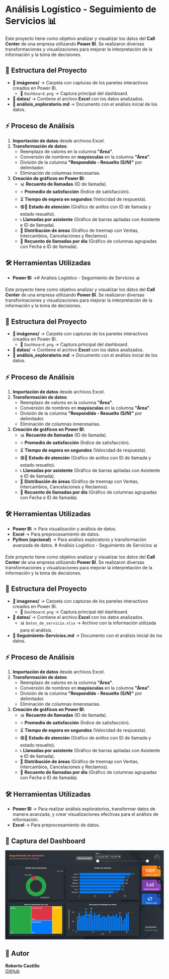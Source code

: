 # Análisis Logístico - Seguimiento de Servicios 📊  

Este proyecto tiene como objetivo analizar y visualizar los datos del **Call Center** de una empresa utilizando **Power BI**. Se realizaron diversas transformaciones y visualizaciones para mejorar la interpretación de la información y la toma de decisiones.  

## 📂 Estructura del Proyecto  

- **📁 imágenes/** → Carpeta con capturas de los paneles interactivos creados en Power BI.  
  - 📸 `Dashboard.png` → Captura principal del dashboard.  
- **📁 datos/** → Contiene el archivo **Excel** con los datos analizados.  
- **📄 análisis_exploratorio.md** → Documento con el análisis inicial de los datos.  

## ⚡ Proceso de Análisis  

1. **Importación de datos** desde archivos Excel.  
2. **Transformación de datos**:  
   - Reemplazo de valores en la columna **"Área"**.  
   - Conversión de nombres en **mayúsculas** en la columna **"Área"**.  
   - División de la columna **"Respondido - Resuelto (S/N)"** por delimitador.  
   - Eliminación de columnas innecesarias.  
3. **Creación de gráficos en Power BI**:  
   - 📊 **Recuento de llamadas** (ID de llamada).  
   - ⭐ **Promedio de satisfacción** (Índice de satisfacción).  
   - ⏳ **Tiempo de espera en segundos** (Velocidad de respuesta).  
   - 🟢🔴 **Estado de atención** (Gráfico de anillos con ID de llamada y estado resuelto).  
   - 📞 **Llamadas por asistente** (Gráfico de barras apiladas con Asistente e ID de llamada).  
   - 📌 **Distribución de áreas** (Gráfico de treemap con Ventas, Intercambios, Cancelaciones y Reclamos).  
   - 📅 **Recuento de llamadas por día** (Gráfico de columnas agrupadas con Fecha e ID de llamada).  

## 🛠 Herramientas Utilizadas  

- **Power BI** →# Análisis Logístico - Seguimiento de Servicios 📊  

Este proyecto tiene como objetivo analizar y visualizar los datos del **Call Center** de una empresa utilizando **Power BI**. Se realizaron diversas transformaciones y visualizaciones para mejorar la interpretación de la información y la toma de decisiones.  

## 📂 Estructura del Proyecto  

- **📁 imágenes/** → Carpeta con capturas de los paneles interactivos creados en Power BI.  
  - 📸 `Dashboard.png` → Captura principal del dashboard.  
- **📁 datos/** → Contiene el archivo **Excel** con los datos analizados.  
- **📄 análisis_exploratorio.md** → Documento con el análisis inicial de los datos.  

## ⚡ Proceso de Análisis  

1. **Importación de datos** desde archivos Excel.  
2. **Transformación de datos**:  
   - Reemplazo de valores en la columna **"Área"**.  
   - Conversión de nombres en **mayúsculas** en la columna **"Área"**.  
   - División de la columna **"Respondido - Resuelto (S/N)"** por delimitador.  
   - Eliminación de columnas innecesarias.  
3. **Creación de gráficos en Power BI**:  
   - 📊 **Recuento de llamadas** (ID de llamada).  
   - ⭐ **Promedio de satisfacción** (Índice de satisfacción).  
   - ⏳ **Tiempo de espera en segundos** (Velocidad de respuesta).  
   - 🟢🔴 **Estado de atención** (Gráfico de anillos con ID de llamada y estado resuelto).  
   - 📞 **Llamadas por asistente** (Gráfico de barras apiladas con Asistente e ID de llamada).  
   - 📌 **Distribución de áreas** (Gráfico de treemap con Ventas, Intercambios, Cancelaciones y Reclamos).  
   - 📅 **Recuento de llamadas por día** (Gráfico de columnas agrupadas con Fecha e ID de llamada).  

## 🛠 Herramientas Utilizadas  

- **Power BI** → Para visualización y análisis de datos.  
- **Excel** → Para preprocesamiento de datos.  
- **Python (opcional)** → Para análisis exploratorio y transformación avanzada de datos.  # Análisis Logístico - Seguimiento de Servicios 📊  

Este proyecto tiene como objetivo analizar y visualizar los datos del **Call Center** de una empresa utilizando **Power BI**. Se realizaron diversas transformaciones y visualizaciones para mejorar la interpretación de la información y la toma de decisiones.  

## 📂 Estructura del Proyecto  

- **📁 imagenes/** → Carpeta con capturas de los paneles interactivos creados en Power BI.  
  - 📸 `Dashboard.png` → Captura principal del dashboard.  
- **📁 datos/** → Contiene el archivo **Excel** con los datos analizados.
  - 📊 `Datos_de_servicio.xlsx` → Archivo con la información utilizada para el análisis.  
- **📄 Seguimiento-Servicios.md** → Documento con el análisis inicial de los datos.  

## ⚡ Proceso de Análisis  

1. **Importación de datos** desde archivos Excel.  
2. **Transformación de datos**:  
   - Reemplazo de valores en la columna **"Área"**.  
   - Conversión de nombres en **mayúsculas** en la columna **"Área"**.  
   - División de la columna **"Respondido - Resuelto (S/N)"** por delimitador.  
   - Eliminación de columnas innecesarias.  
3. **Creación de gráficos en Power BI**:  
   - 📊 **Recuento de llamadas** (ID de llamada).  
   - ⭐ **Promedio de satisfacción** (Índice de satisfacción).  
   - ⏳ **Tiempo de espera en segundos** (Velocidad de respuesta).  
   - 🟢🔴 **Estado de atención** (Gráfico de anillos con ID de llamada y estado resuelto).  
   - 📞 **Llamadas por asistente** (Gráfico de barras apiladas con Asistente e ID de llamada).  
   - 📌 **Distribución de áreas** (Gráfico de treemap con Ventas, Intercambios, Cancelaciones y Reclamos).  
   - 📅 **Recuento de llamadas por día** (Gráfico de columnas agrupadas con Fecha e ID de llamada).  

## 🛠 Herramientas Utilizadas  

- **Power BI** → Para realizar análisis exploratorios, transformar datos de manera avanzada, y crear visualizaciones efectivas para el análisis de información.
- **Excel** → Para preprocesamiento de datos.

## 📸 Captura del Dashboard  

![Dashboard](imagenes/Dashboard.png)  

## 📌 Autor  

**Roberto Castillo**  
[GitHub](https://github.com/roberteban)  

